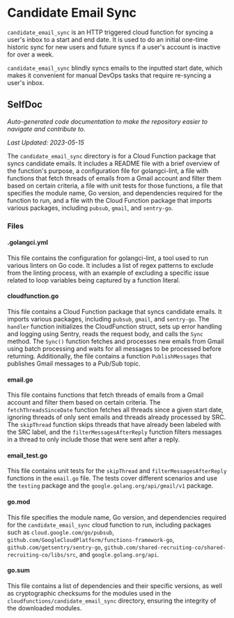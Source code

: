 # Candidate Email Sync

`candidate_email_sync` is an HTTP triggered cloud function for syncing a user's inbox to a start and end date. It is used to do an initial one-time historic sync for new users and future syncs if a user's account is inactive for over a week.

`candidate_email_sync` blindly syncs emails to the inputted start date, which makes it convenient for manual DevOps tasks that require re-syncing a user's inbox.


<!--- START SELFDOC --->
## SelfDoc
_Auto-generated code documentation to make the repository easier to navigate and contribute to._

_Last Updated: 2023-05-15_

The `candidate_email_sync` directory is for a Cloud Function package that syncs candidate emails. It includes a README file with a brief overview of the function's purpose, a configuration file for golangci-lint, a file with functions that fetch threads of emails from a Gmail account and filter them based on certain criteria, a file with unit tests for those functions, a file that specifies the module name, Go version, and dependencies required for the function to run, and a file with the Cloud Function package that imports various packages, including `pubsub`, `gmail`, and `sentry-go`.

### Files
#### .golangci.yml
This file contains the configuration for golangci-lint, a tool used to run various linters on Go code. It includes a list of regex patterns to exclude from the linting process, with an example of excluding a specific issue related to loop variables being captured by a function literal.

#### cloudfunction.go
This file contains a Cloud Function package that syncs candidate emails. It imports various packages, including `pubsub`, `gmail`, and `sentry-go`. The `handler` function initializes the CloudFunction struct, sets up error handling and logging using Sentry, reads the request body, and calls the `Sync` method. The `Sync()` function fetches and processes new emails from Gmail using batch processing and waits for all messages to be processed before returning. Additionally, the file contains a function `PublishMessages` that publishes Gmail messages to a Pub/Sub topic.

#### email.go
This file contains functions that fetch threads of emails from a Gmail account and filter them based on certain criteria. The `fetchThreadsSinceDate` function fetches all threads since a given start date, ignoring threads of only sent emails and threads already processed by SRC. The `skipThread` function skips threads that have already been labeled with the SRC label, and the `filterMessagesAfterReply` function filters messages in a thread to only include those that were sent after a reply.

#### email_test.go
This file contains unit tests for the `skipThread` and `filterMessagesAfterReply` functions in the `email.go` file. The tests cover different scenarios and use the `testing` package and the `google.golang.org/api/gmail/v1` package.

#### go.mod
This file specifies the module name, Go version, and dependencies required for the `candidate_email_sync` cloud function to run, including packages such as `cloud.google.com/go/pubsub`, `github.com/GoogleCloudPlatform/functions-framework-go`, `github.com/getsentry/sentry-go`, `github.com/shared-recruiting-co/shared-recruiting-co/libs/src`, and `google.golang.org/api`.

#### go.sum
This file contains a list of dependencies and their specific versions, as well as cryptographic checksums for the modules used in the `cloudfunctions/candidate_email_sync` directory, ensuring the integrity of the downloaded modules.

<!--- END SELFDOC --->